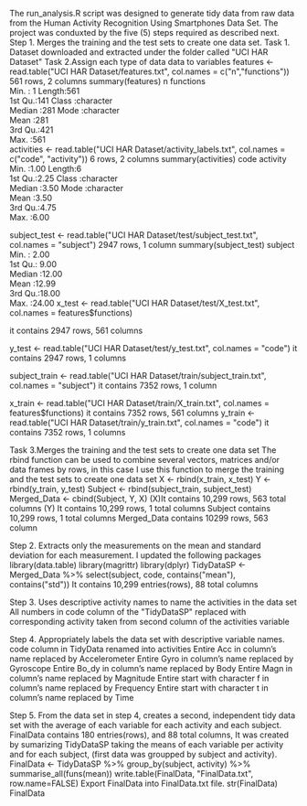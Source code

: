 The run_analysis.R script was designed to generate tidy data from raw data from the Human Activity Recognition Using Smartphones Data Set.
The project was conduxted by the five (5) steps required as described next.
Step 1. Merges the training and the test sets to create one data set.
Task 1. Dataset downloaded and extracted under the folder called "UCI HAR Dataset"
Task 2.Assign each type of data data to variables
features <- read.table("UCI HAR Dataset/features.txt", col.names = c("n","functions"))
561 rows, 2 columns
summary(features)
       n        functions        
 Min.   :  1   Length:561        
 1st Qu.:141   Class :character  
 Median :281   Mode  :character  
 Mean   :281                     
 3rd Qu.:421                     
 Max.   :561                  
activities <- read.table("UCI HAR Dataset/activity_labels.txt", col.names = c("code", "activity"))
6 rows, 2 columns
summary(activities)
      code        activity        
 Min.   :1.00   Length:6          
 1st Qu.:2.25   Class :character  
 Median :3.50   Mode  :character  
 Mean   :3.50                     
 3rd Qu.:4.75                     
 Max.   :6.00 

subject_test <- read.table("UCI HAR Dataset/test/subject_test.txt", col.names = "subject")
 2947 rows, 1 column
summary(subject_test)
    subject     
 Min.   : 2.00  
 1st Qu.: 9.00  
 Median :12.00  
 Mean   :12.99  
 3rd Qu.:18.00  
 Max.   :24.00 
x_test <- read.table("UCI HAR Dataset/test/X_test.txt", col.names = features$functions)

it contains 2947 rows, 561 columns

y_test <- read.table("UCI HAR Dataset/test/y_test.txt", col.names = "code")
it contains 2947 rows, 1 columns

subject_train <- read.table("UCI HAR Dataset/train/subject_train.txt", col.names = "subject")
it contains 7352 rows, 1 column

x_train <- read.table("UCI HAR Dataset/train/X_train.txt", col.names = features$functions)
it contains 7352 rows, 561 columns
y_train <- read.table("UCI HAR Dataset/train/y_train.txt", col.names = "code")
it contains 7352 rows, 1 columns

Task 3.Merges the training and the test sets to create one data set
The rbind function can be used to combine several vectors, matrices and/or
data frames by rows, in this case I use this function to merge the training and the test sets to create one data set
X <- rbind(x_train, x_test)
Y <- rbind(y_train, y_test)
Subject <- rbind(subject_train, subject_test)
Merged_Data <- cbind(Subject, Y, X)
(X)It contains 10,299 rows, 563 total columns
(Y) It contains 10,299 rows, 1 total columns
Subject contains 10,299 rows, 1 total columns
Merged_Data contains 10299 rows, 563 column

Step 2. Extracts only the measurements on the mean and standard deviation for each measurement.
I updated the following packages
library(data.table)
library(magrittr)
library(dplyr)
TidyDataSP <- Merged_Data %>% select(subject, code, contains("mean"), contains("std"))
It contains 10,299 entries(rows), 88 total columns

Step 3. Uses descriptive activity names to name the activities in the data set
All numbers in code column of the "TidyDataSP" replaced with corresponding activity taken from second column of the activities variable

Step 4. Appropriately labels the data set with descriptive variable names.
code column in TidyData renamed into activities
Entire Acc in column’s name replaced by Accelerometer
Entire Gyro in column’s name replaced by Gyroscope
Entire Bo_dy in column’s name replaced by Body
Entire Magn in column’s name replaced by Magnitude
Entire start with character f in column’s name replaced by Frequency
Entire start with character t in column’s name replaced by Time

Step 5. From the data set in step 4, creates a second, independent tidy data set with the average of each variable for each activity and each subject.
FinalData contains 180 entries(rows), and 88 total columns, It was created by sumarizing TidyDataSP taking the means of each variable per activity and for each subject, (first data was groupped by subject and activity).
FinalData <- TidyDataSP %>%
    group_by(subject, activity) %>%
    summarise_all(funs(mean))
write.table(FinalData, "FinalData.txt", row.name=FALSE)
Export FinalData into FinalData.txt file.
str(FinalData)
FinalData
